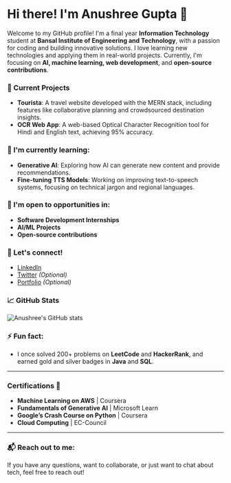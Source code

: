 # Hi there! I'm Anushree Gupta 👋

Welcome to my GitHub profile! I'm a final year **Information Technology** student at **Bansal Institute of Engineering and Technology**, with a passion for coding and building innovative solutions. I love learning new technologies and applying them in real-world projects. Currently, I'm focusing on **AI, machine learning, web development**, and **open-source contributions**.

### 🔭 Current Projects
- **Tourista**: A travel website developed with the MERN stack, including features like collaborative planning and crowdsourced destination insights.
- **OCR Web App**: A web-based Optical Character Recognition tool for Hindi and English text, achieving 95% accuracy.

### 🌱 I'm currently learning:
- **Generative AI**: Exploring how AI can generate new content and provide recommendations.
- **Fine-tuning TTS Models**: Working on improving text-to-speech systems, focusing on technical jargon and regional languages.

### 🤔 I'm open to opportunities in:
- **Software Development Internships**
- **AI/ML Projects**
- **Open-source contributions**

### 💬 Let's connect!
- [LinkedIn](https://www.linkedin.com/in/anushree-gupta/)
- [Twitter](https://twitter.com/yourhandle) *(Optional)*
- [Portfolio](https://yourportfolio.com) *(Optional)*

### 📈 GitHub Stats
![Anushree's GitHub stats](https://github-readme-stats.vercel.app/api?username=anushree-gupta&show_icons=true&hide_title=true&count_private=true&hide=prs&theme=radical)

### ⚡ Fun fact:
- I once solved 200+ problems on **LeetCode** and **HackerRank**, and earned gold and silver badges in **Java** and **SQL**.

---

### Certifications 📜
- **Machine Learning on AWS** | Coursera  
- **Fundamentals of Generative AI** | Microsoft Learn  
- **Google’s Crash Course on Python** | Coursera  
- **Cloud Computing** | EC-Council

---

### 📬 Reach out to me:
If you have any questions, want to collaborate, or just want to chat about tech, feel free to reach out!

